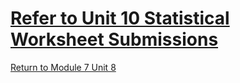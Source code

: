 # [Refer to Unit 10 Statistical Worksheet Submissions](RMPP_Unit10_Activity.md)



[Return to Module 7 Unit 8](RMPP_Unit08.md)
